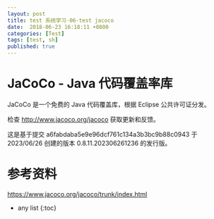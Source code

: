 ```yaml
---
layout: post
title: test 系统学习-06-test jacoco
date:  2018-06-23 16:18:11 +0800
categories: [Test]
tags: [test, sh]
published: true
---
```


# JaCoCo - Java 代码覆盖率库

JaCoCo 是一个免费的 Java 代码覆盖库，根据 Eclipse 公共许可证分发。 

检查 http://www.jacoco.org/jacoco 获取更新和反馈。

这是基于提交 a6fabdaba5e9e96dcf761c134a3b3bc9b88c0943 于 2023/06/26 创建的版本 0.8.11.202306261236 的发行版。





# 参考资料

https://www.jacoco.org/jacoco/trunk/index.html

* any list
{:toc}